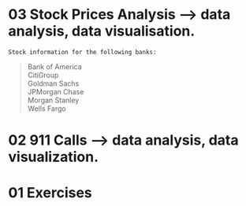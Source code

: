 # 03 Stock Prices Analysis --> data analysis, data visualisation.
    Stock information for the following banks:

  >Bank of America<br>
  >CitiGroup<br>
  >Goldman Sachs<br>
  >JPMorgan Chase<br>
  >Morgan Stanley<br>
  >Wells Fargo<br>

# 02 911 Calls --> data analysis, data visualization.

# 01 Exercises

